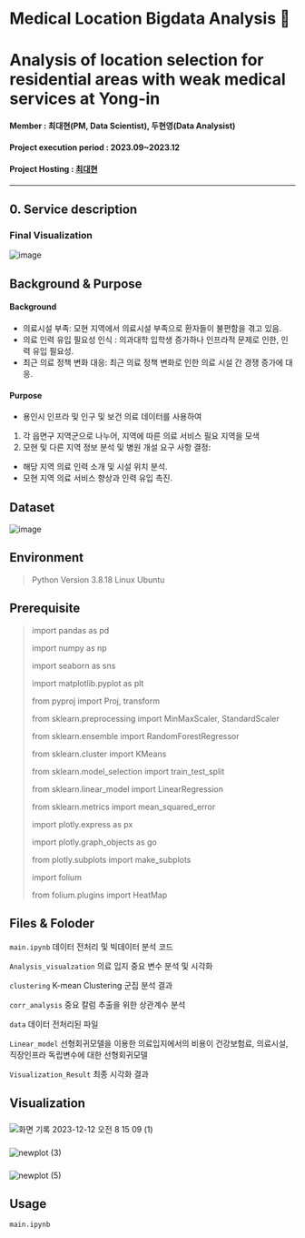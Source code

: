 # Medical Location Bigdata Analysis 🏥
# Analysis of location selection for residential areas with weak medical services at Yong-in 
#### Member : 최대현(PM, Data Scientist), 두현영(Data Analysist)
#### Project execution period : 2023.09~2023.12
#### Project Hosting : [최대현](https://www.notion.so/Bigdata-Analysis-2f8eae0f741b4e8aac4d48a2a530024a?pvs=4)
-----------------------

## 0. Service description
### Final Visualization 
![image](https://github.com/dablro12/Potential-Hospital-Location-Variable-in-Yongin-si/assets/54443308/6c395273-d4de-48e5-ac39-3588f4824a14)


## Background & Purpose
#### Background
- 의료시설 부족: 모현 지역에서 의료시설 부족으로 환자들이 불편함을 겪고 있음.
- 의료 인력 유입 필요성 인식 : 의과대학 입학생 증가하나 인프라적 문제로 인한, 인력 유입 필요성.
- 최근 의료 정책 변화 대응: 최근 의료 정책 변화로 인한 의료 시설 간 경쟁 증가에 대응.
#### Purpose
- 용인시 인프라 및 인구 및 보건 의료 데이터를 사용하여
1. 각 읍면구 지역군으로 나누어, 지역에 따른 의료 서비스 필요 지역을 모색
2. 모현 및 다른 지역 정보 분석 및 병원 개설 요구 사항 결정:
- 해당 지역 의료 인력 소개 및 시설 위치 분석.
- 모현 지역 의료 서비스 향상과 인력 유입 촉진.

## Dataset 
![image](https://github.com/dablro12/Potential-Hospital-Location-Variable-in-Yongin-si/assets/54443308/635f6aa7-701e-45d5-8964-4742c8224390)


## Environment
> Python Version 3.8.18
> Linux Ubuntu


## Prerequisite

> import pandas as pd
>
> import numpy as np
>
> import seaborn as sns
>
> import matplotlib.pyplot as plt
>
> from pyproj import Proj, transform
>
> from sklearn.preprocessing import MinMaxScaler, StandardScaler
>
> from sklearn.ensemble import RandomForestRegressor
>
> from sklearn.cluster import KMeans
>
> from sklearn.model_selection import train_test_split
>
> from sklearn.linear_model import LinearRegression
>
> from sklearn.metrics import mean_squared_error
>
> import plotly.express as px
>
> import plotly.graph_objects as go
>
> from plotly.subplots import make_subplots
>
> import folium
>
> from folium.plugins import HeatMap
>

## Files & Foloder
`main.ipynb` 데이터 전처리 및 빅데이터 분석 코드

`Analysis_visualzation` 의료 입지 중요 변수 분석 및 시각화

`clustering` K-mean Clustering 군집 분석 결과 

`corr_analysis` 중요 칼럼 추출을 위한 상관계수 분석

`data` 데이터 전처리된 파일 

`Linear_model` 선형회귀모델을 이용한 의료입지에서의 비용이 건강보험료, 의료시설, 직장인프라 독립변수에 대한 선형회귀모델

`Visualization_Result` 최종 시각화 결과

## Visualization
###
![화면 기록 2023-12-12 오전 8 15 09 (1)](https://github.com/dablro12/Potential-Hospital-Location-Variable-in-Yongin-si/assets/54443308/0c8604cc-b450-460d-95e6-f4c9512a4637)

###
![newplot (3)](https://github.com/dablro12/Potential-Hospital-Location-Variable-in-Yongin-si/assets/54443308/71ceb9d4-0f4c-464e-a140-ec566740363f)

###
![newplot (5)](https://github.com/dablro12/Potential-Hospital-Location-Variable-in-Yongin-si/assets/54443308/f9ccc86f-5f90-4512-b8ac-d83ef7c19372)

## Usage 
`main.ipynb`
